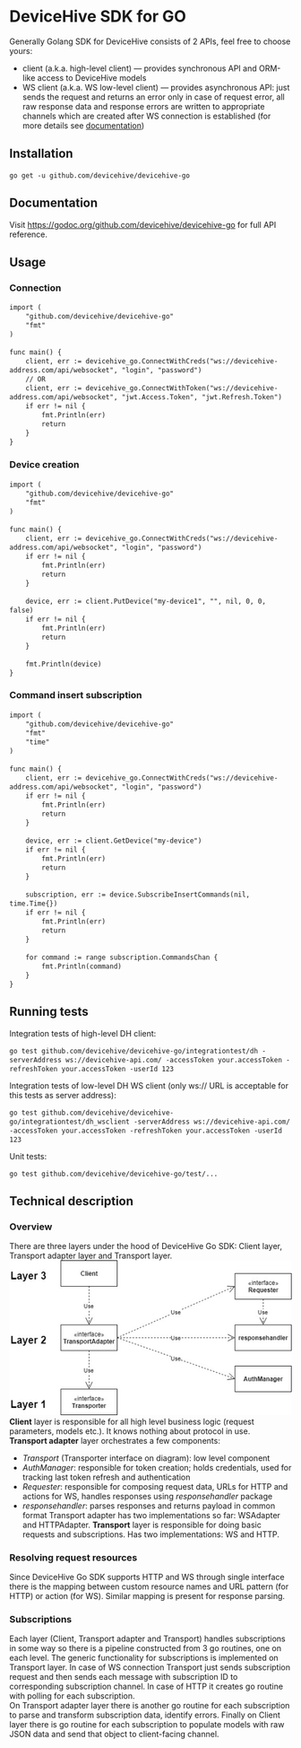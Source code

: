 # DeviceHive SDK for GO

Generally Golang SDK for DeviceHive consists of 2 APIs, feel free to choose yours:
- client (a.k.a. high-level client) — provides synchronous API and ORM-like access to DeviceHive models
- WS client (a.k.a. WS low-level client) — provides asynchronous API: just sends the request and returns an error only in case of request error,
all raw response data and response errors are written to appropriate channels which are created after WS connection is established
(for more details see [documentation](#documentation))

## Installation

    go get -u github.com/devicehive/devicehive-go

## Documentation
Visit https://godoc.org/github.com/devicehive/devicehive-go for full API reference.

## Usage
### Connection

    import (
        "github.com/devicehive/devicehive-go"
        "fmt"
    )

    func main() {
        client, err := devicehive_go.ConnectWithCreds("ws://devicehive-address.com/api/websocket", "login", "password")
        // OR
        client, err := devicehive_go.ConnectWithToken("ws://devicehive-address.com/api/websocket", "jwt.Access.Token", "jwt.Refresh.Token")
        if err != nil {
            fmt.Println(err)
            return
        }
    }

### Device creation

    import (
    	"github.com/devicehive/devicehive-go"
    	"fmt"
    )

    func main() {
    	client, err := devicehive_go.ConnectWithCreds("ws://devicehive-address.com/api/websocket", "login", "password")
    	if err != nil {
    		fmt.Println(err)
    		return
    	}

    	device, err := client.PutDevice("my-device1", "", nil, 0, 0, false)
    	if err != nil {
    		fmt.Println(err)
    		return
    	}

    	fmt.Println(device)
    }

### Command insert subscription

    import (
        "github.com/devicehive/devicehive-go"
        "fmt"
        "time"
    )

    func main() {
        client, err := devicehive_go.ConnectWithCreds("ws://devicehive-address.com/api/websocket", "login", "password")
        if err != nil {
            fmt.Println(err)
            return
        }

        device, err := client.GetDevice("my-device")
        if err != nil {
            fmt.Println(err)
            return
        }

        subscription, err := device.SubscribeInsertCommands(nil, time.Time{})
        if err != nil {
            fmt.Println(err)
            return
        }

        for command := range subscription.CommandsChan {
            fmt.Println(command)
        }
    }

## Running tests
Integration tests of high-level DH client:

    go test github.com/devicehive/devicehive-go/integrationtest/dh -serverAddress ws://devicehive-api.com/ -accessToken your.accessToken -refreshToken your.accessToken -userId 123

Integration tests of low-level DH WS client (only ws:// URL is acceptable for this tests as server address):

    go test github.com/devicehive/devicehive-go/integrationtest/dh_wsclient -serverAddress ws://devicehive-api.com/ -accessToken your.accessToken -refreshToken your.accessToken -userId 123

Unit tests:

    go test github.com/devicehive/devicehive-go/test/...

## Technical description
### Overview
There are three layers under the hood of DeviceHive Go SDK: Client layer, Transport adapter layer and Transport layer.
![Overall architecture of DeviceHive Go SDK](go_sdk_structure.jpg)
<br>
**Client** layer is responsible for all high level business logic (request parameters, models etc.). It knows nothing about protocol in use. <br>
**Transport adapter** layer orchestrates a few components:
- *Transport* (Transporter interface on diagram): low level component
- *AuthManager*: responsible for token creation; holds credentials, used for tracking last token refresh and authentication
- *Requester*: responsible for composing request data, URLs for HTTP and actions for WS, handles responses using *responsehandler* package
- *responsehandler*: parses responses and returns payload in common format
Transport adapter has two implementations so far: WSAdapter and HTTPAdapter.
**Transport** layer is responsible for doing basic requests and subscriptions. Has two implementations: WS and HTTP.
### Resolving request resources
Since DeviceHive Go SDK supports HTTP and WS through single interface there is the mapping between custom resource names and URL pattern (for HTTP) or action (for WS). Similar mapping is present for response parsing.
### Subscriptions
Each layer (Client, Transport adapter and Transport) handles subscriptions in some way so there is a pipeline constructed from 3 go routines, one on each level.
The generic functionality for subscriptions is implemented on Transport layer.
In case of WS connection Transport just sends subscription request and then sends each message with subscription ID to corresponding subscription channel. In case of HTTP it creates go routine with polling for each subscription. <br>
On Transport adapter layer there is another go routine for each subscription to parse and transform subscription data, identify errors. Finally on Client layer there is go routine for each subscription to populate models with raw JSON data and send that object to client-facing channel.
